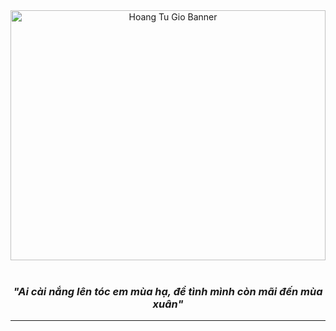 <div align="center">
 <img src="https://blogger.googleusercontent.com/img/b/R29vZ2xl/AVvXsEgNmXTKoNQXsxcy5qD5uT0q_G98aTJ5SvT5j4dszQTHp-NUdohhtQHM176Jn3ApuJZ2NWLyRDyqWC5eu2pDkgwmIRfvoGASIPvvG8qm6aILR0Eyu4lr35HxoGJbGgGkyal6B4VfsnN6zmp8tljVbwCDS6Ah948_wBJLhsSQuPQ2r_DI7uBlDoxdHffnPHQ/s1600/purple-sunset-deer-mountain-scene.jpg" alt="Hoang Tu Gio Banner" width="100%" height="400">
 <br> </br>
  <h3><em>"Ai cài nắng lên tóc em mùa hạ, để tình mình còn mãi đến mùa xuân"</em></h3>
</div>

---
